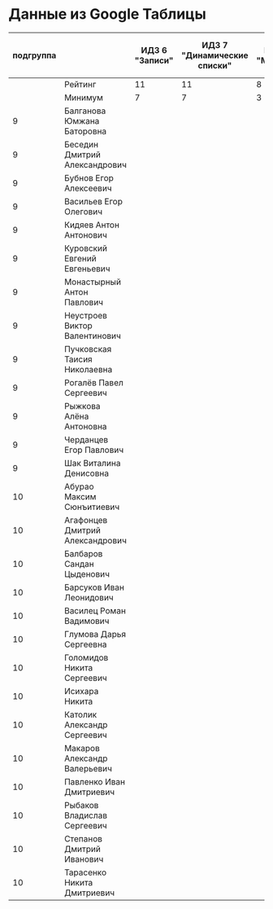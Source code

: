 # Данные из Google Таблицы

| подгруппа |  | ИДЗ 6 "Записи" | ИДЗ 7 "Динамические списки" | ИДЗ 8 "Модули" | ИДЗ 9 "Битовые маски в С++" | ИДЗ |
| --- | --- | --- | --- | --- | --- | --- |
|  | Рейтинг | 11 | 11 | 8 | 11 | 41 |
|  | Минимум | 7 | 7 | 3 | 7 | 24 |
| 9 | Балганова Юмжана Баторовна |  |  |  |  | 0 |
| 9 | Беседин Дмитрий Александрович |  |  |  |  | 0 |
| 9 | Бубнов Егор Алексеевич |  |  |  |  | 0 |
| 9 | Васильев Егор Олегович |  |  |  |  | 0 |
| 9 | Кидяев Антон Антонович |  |  |  |  | 0 |
| 9 | Куровский Евгений Евгеньевич |  |  |  |  | 0 |
| 9 | Монастырный Антон Павлович |  |  |  |  | 0 |
| 9 | Неустроев Виктор Валентинович |  |  |  |  | 0 |
| 9 | Пучковская Таисия Николаевна |  |  |  |  | 0 |
| 9 | Рогалёв Павел Сергеевич |  |  |  |  | 0 |
| 9 | Рыжкова Алёна Антоновна |  |  |  |  | 0 |
| 9 | Черданцев Егор Павлович |  |  |  |  | 0 |
| 9 | Шак Виталина Денисовна |  |  |  |  | 0 |
| 10 | Абурао Максим Сюнъитиевич |  |  |  |  | 0 |
| 10 | Агафонцев Дмитрий Александрович |  |  |  |  | 0 |
| 10 | Балбаров Сандан Цыденович |  |  |  |  | 0 |
| 10 | Барсуков Иван Леонидович |  |  |  |  | 0 |
| 10 | Василец Роман Вадимович |  |  |  |  | 0 |
| 10 | Глумова Дарья Сергеевна |  |  |  |  | 0 |
| 10 | Голомидов Никита Сергеевич |  |  |  |  | 0 |
| 10 | Исихара Никита |  |  |  |  | 0 |
| 10 | Католик Александр Сергеевич |  |  |  |  | 0 |
| 10 | Макаров Александр Валерьевич |  |  |  |  | 0 |
| 10 | Павленко Иван Дмитриевич |  |  |  |  | 0 |
| 10 | Рыбаков Владислав Сергеевич |  |  |  |  | 0 |
| 10 | Степанов Дмитрий Иванович |  |  |  |  | 0 |
| 10 | Тарасенко Никита Дмитриевич |  |  |  |  | 0 |

